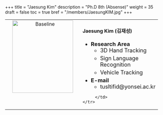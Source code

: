 +++
title = "Jaesung Kim"
description = "Ph.D 8th (Absense)"
weight = 35
draft = false
toc = true
bref = "/members/JaesungKIM.jpg"
+++

<table>
    <tr>
       <td width="280" align="center" valign="top">
          <img alt="Baseline" width="200px" height="240" src="/members/JaesungKIM.jpg">
       </td>
       <td>
            <h4>Jaesung Kim (김재성)</h4>
            <ul class="member_info">
                <li style="font-size: 18px"><b>Research Area</b>
                    <ul class="interest">
                        <li style="margin-bottom: 5px">3D Hand Tracking</li>
                        <li style="margin-bottom: 5px">Sign Language Recognition</li>
                        <li style="margin-bottom: 5px">Vehicle Tracking</li>
                    </ul>
                </li>
                <li style="font-size: 18px"><b>E-mail</b>
                    <ul>
                        <li style="margin-bottom: 5px">tusltifid@yonsei.ac.kr</li>
                    </ul>
                </li>
            </ul>
            
         </td>
    </tr>
</table>